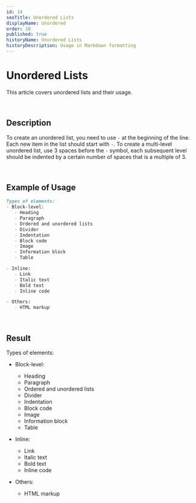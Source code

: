 ```yaml
---
id: 14
seoTitle: Unordered Lists
displayName: Unordered
order: 10
published: true
historyName: Unordered Lists
historyDescription: Usage in Markdown formatting
---
```


# Unordered Lists
This article covers unordered lists and their usage.

<br/>

## Description
To create an unordered list, you need to use `-` at the beginning of the line. Each new item in the list should start with `-`. To create a multi-level unordered list, use 3 spaces before the `-` symbol, each subsequent level should be indented by a certain number of spaces that is a multiple of 3.

<br/>

## Example of Usage
```md
Types of elements:
- Block-level:
   - Heading
   - Paragraph
   - Ordered and unordered lists
   - Divider
   - Indentation
   - Block code
   - Image
   - Information block
   - Table

- Inline:
   - Link
   - Italic text
   - Bold text
   - Inline code

- Others:
   - HTML markup
```

<br/>

## Result

Types of elements:
- Block-level:
   - Heading
   - Paragraph
   - Ordered and unordered lists
   - Divider
   - Indentation
   - Block code
   - Image
   - Information block
   - Table

- Inline:
   - Link
   - Italic text
   - Bold text
   - Inline code

- Others:
   - HTML markup
```
